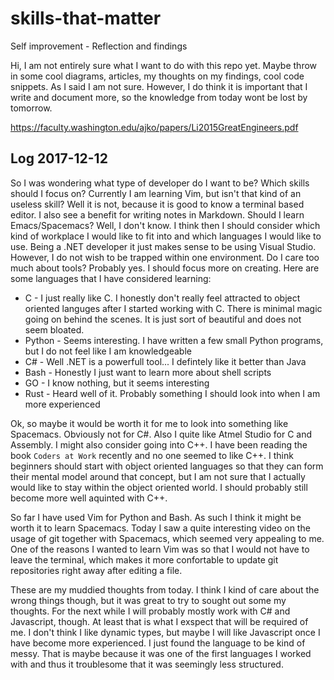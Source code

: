 # skills-that-matter
Self improvement - Reflection and findings

Hi, I am not entirely sure what I want to do with this repo yet. Maybe throw in some cool diagrams, articles, my thoughts on my findings, cool code snippets. As I said I am not sure. However, I do think it is important that I write and document more, so the knowledge from today wont be lost by tomorrow.

https://faculty.washington.edu/ajko/papers/Li2015GreatEngineers.pdf

## Log 2017-12-12

So I was wondering what type of developer do I want to be? Which skills should I focus on? Currently I am learning Vim, but isn't that kind of an useless skill? Well it is not, because it is good to know a terminal based editor. I also see a benefit for writing notes in Markdown. Should I learn Emacs/Spacemacs? Well, I don't know. I think then I should consider which kind of workplace I would like to fit into and which languages I would like to use. Being a .NET developer it just makes sense to be using Visual Studio. However, I do not wish to be trapped within one environment. Do I care too much about tools? Probably yes. I should focus more on creating. Here are some languages that I have considered learning:

* C - I just really like C. I honestly don't really feel attracted to object oriented languges after I started working with C. There is minimal magic going on behind the scenes. It is just sort of beautiful and does not seem bloated.
* Python - Seems interesting. I have written a few small Python programs, but I do not feel like I am knowledgeable
* C# - Well .NET is a powerfull tool... I defintely like it better than Java
* Bash - Honestly I just want to learn more about shell scripts
* GO - I know nothing, but it seems interesting
* Rust - Heard well of it. Probably something I should look into when I am more experienced

Ok, so maybe it would be worth it for me to look into something like Spacemacs. Obviously not for C#. Also I quite like Atmel Studio for C and Assembly. I might also consider going into C++. I have been reading the book `Coders at Work` recently and no one seemed to like C++. I think beginners should start with object oriented languages so that they can form their mental model around that concept, but I am not sure that I actually would like to stay within the object oriented world. I should probably still become more well aquinted with C++. 

So far I have used Vim for Python and Bash. As such I think it might be worth it to learn Spacemacs. Today I saw a quite interesting video on the usage of git together with Spacemacs, which seemed very appealing to me. One of the reasons I wanted to learn Vim was so that I would not have to leave the terminal, which makes it more confortable to update git repositories right away after editing a file.

These are my muddied thoughts from today. I think I kind of care about the wrong things though, but it was great to try to sought out some my thoughts. For the next while I will probably mostly work with C# and Javascript, though. At least that is what I exspect that will be required of me. I don't think I like dynamic types, but maybe I will like Javascript once I have become more experienced. I just found the language to be kind of messy. That is maybe because it was one of the first languages I worked with and thus it troublesome that it was seemingly less structured.

